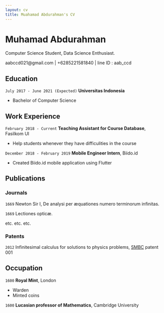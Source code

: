 ```yaml
---
layout: cv
title: Muahamad Abdurahman's CV
---
```


# Muhamad Abdurahman
Computer Science Student, Data Science Enthusiast.

<div id="webaddress">
aabccd021@gmail.com | +6285221581840 | line ID : aab_ccd
</div>



## Education

`July 2017 - June 2021 (Expected)`
__Universitas Indonesia__
- Bachelor of Computer Science


## Work Experience

`February 2018 - Current`
__Teaching Assistant for Course Database__, Fasilkom UI
- Help students whenever they have difficulities in the course

`December 2018 - February 2019`
__Mobile Engineer Intern__, Biido.id
- Created Biido.id mobile application using Flutter


## Publications

<!-- A list is also available [online](http://scholar.google.co.uk/citations?user=LTOTl0YAAAAJ) -->

### Journals

`1669`
Newton Sir I, De analysi per æquationes numero terminorum infinitas. 

`1669`
Lectiones opticæ.

etc. etc. etc.

### Patents

`2012`
Infinitesimal calculus for solutions to physics problems, [SMBC](http://www.techdirt.com/articles/20121011/09312820678/if-patents-had-been-around-time-newton.shtml) patent 001


## Occupation

`1600`
__Royal Mint__, London

- Warden
- Minted coins

`1600`
__Lucasian professor of Mathematics__, Cambridge University



<!-- ### Footer

Last updated: May 2013 -->


